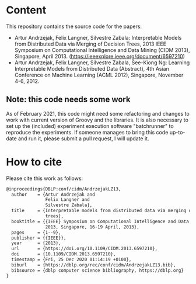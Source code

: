 # Content
This repository contains the source code for the papers:
 + Artur Andrzejak, Felix Langner, Silvestre Zabala: Interpretable Models from Distributed Data via Merging of Decision Trees, 2013 IEEE Symposium on Computational Intelligence and Data Mining (CIDM 2013), Singapore, April 2013. (https://ieeexplore.ieee.org/document/6597210)
 + Artur Andrzejak, Felix Langner, Silvestre Zabala, See-Kiong Ng: Learning Interpretable Models from Distributed Data (Abstract), 4th Asian Conference on Machine Learning (ACML 2012), Singapore, November 4-6, 2012. 

## Note: this code needs some work
As of February 2021, this code might need some refactoring and changes to work with current version of Groovy and the libraries. It is also necessary to set up the (included) experiment execution software "batchrunner" to reproduce the experiments. If someone manages to bring this code up-to-date and run it, please submit a pull request, I will update it.

# How to cite
Please cite this work as follows:
```latex
@inproceedings{DBLP:conf/cidm/AndrzejakLZ13,
  author    = {Artur Andrzejak and
               Felix Langner and
               Silvestre Zabala},
  title     = {Interpretable models from distributed data via merging of decision
               trees},
  booktitle = {{IEEE} Symposium on Computational Intelligence and Data Mining, {CIDM}
               2013, Singapore, 16-19 April, 2013},
  pages     = {1--9},
  publisher = {{IEEE}},
  year      = {2013},
  url       = {https://doi.org/10.1109/CIDM.2013.6597210},
  doi       = {10.1109/CIDM.2013.6597210},
  timestamp = {Fri, 25 Dec 2020 01:14:19 +0100},
  biburl    = {https://dblp.org/rec/conf/cidm/AndrzejakLZ13.bib},
  bibsource = {dblp computer science bibliography, https://dblp.org}
}
```
